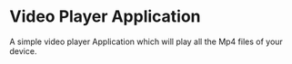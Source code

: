 
# Video Player Application 

A simple video player Application which will play all the Mp4 files of your device.

